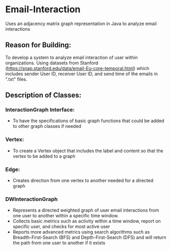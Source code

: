 # Email-Interaction
Uses an adjacency matrix graph representation in Java to analyze email interactions

## Reason for Building:
To develop a system to analyze email interaction of user within organizations. Using datasets from Stanford (https://snap.stanford.edu/data/email-Eu-core-temporal.html) which includes sender User ID, receiver User ID, and send time of the emails in ".txt" files. 

## Description of Classes:

### InteractionGraph Interface: 
* To have the specifications of basic graph functions that could be added to other graph classes if needed 

### Vertex: 
* To create a Vertex object that includes the label and content so that the vertex to be added to a graph

### Edge:
* Creates direction from one vertex to another needed for a directed graph 

### DWInteractionGraph 
* Represents a directed weighted graph of user email interactions from one user to another within a specific time window.
* Collects basic metrics such as activity within a time window, report on specific user, and checks for most active user 
* Reports more advanced metrics using search algorithms such as Breadth-First-Search (BFS) and Depth-First-Search (DFS) and will return the path from one user to another if it exists
